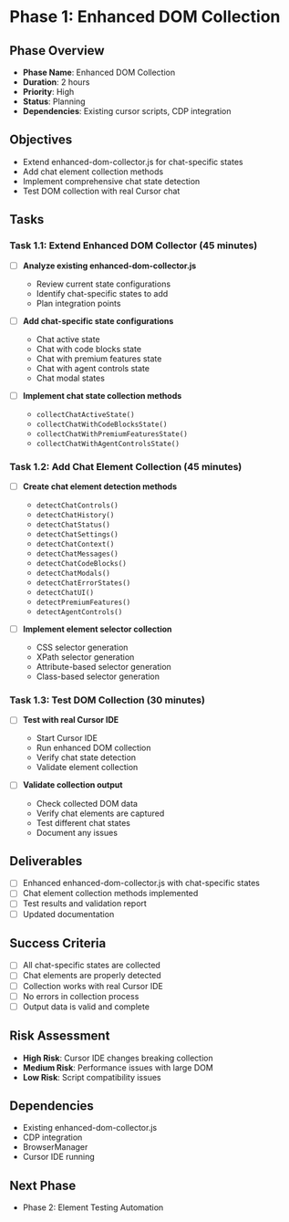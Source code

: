 # Phase 1: Enhanced DOM Collection

## Phase Overview
- **Phase Name**: Enhanced DOM Collection
- **Duration**: 2 hours
- **Priority**: High
- **Status**: Planning
- **Dependencies**: Existing cursor scripts, CDP integration

## Objectives
- Extend enhanced-dom-collector.js for chat-specific states
- Add chat element collection methods
- Implement comprehensive chat state detection
- Test DOM collection with real Cursor chat

## Tasks

### Task 1.1: Extend Enhanced DOM Collector (45 minutes)
- [ ] **Analyze existing enhanced-dom-collector.js**
  - Review current state configurations
  - Identify chat-specific states to add
  - Plan integration points

- [ ] **Add chat-specific state configurations**
  - Chat active state
  - Chat with code blocks state
  - Chat with premium features state
  - Chat with agent controls state
  - Chat modal states

- [ ] **Implement chat state collection methods**
  - `collectChatActiveState()`
  - `collectChatWithCodeBlocksState()`
  - `collectChatWithPremiumFeaturesState()`
  - `collectChatWithAgentControlsState()`

### Task 1.2: Add Chat Element Collection (45 minutes)
- [ ] **Create chat element detection methods**
  - `detectChatControls()`
  - `detectChatHistory()`
  - `detectChatStatus()`
  - `detectChatSettings()`
  - `detectChatContext()`
  - `detectChatMessages()`
  - `detectChatCodeBlocks()`
  - `detectChatModals()`
  - `detectChatErrorStates()`
  - `detectChatUI()`
  - `detectPremiumFeatures()`
  - `detectAgentControls()`

- [ ] **Implement element selector collection**
  - CSS selector generation
  - XPath selector generation
  - Attribute-based selector generation
  - Class-based selector generation

### Task 1.3: Test DOM Collection (30 minutes)
- [ ] **Test with real Cursor IDE**
  - Start Cursor IDE
  - Run enhanced DOM collection
  - Verify chat state detection
  - Validate element collection

- [ ] **Validate collection output**
  - Check collected DOM data
  - Verify chat elements are captured
  - Test different chat states
  - Document any issues

## Deliverables
- [ ] Enhanced enhanced-dom-collector.js with chat-specific states
- [ ] Chat element collection methods implemented
- [ ] Test results and validation report
- [ ] Updated documentation

## Success Criteria
- [ ] All chat-specific states are collected
- [ ] Chat elements are properly detected
- [ ] Collection works with real Cursor IDE
- [ ] No errors in collection process
- [ ] Output data is valid and complete

## Risk Assessment
- **High Risk**: Cursor IDE changes breaking collection
- **Medium Risk**: Performance issues with large DOM
- **Low Risk**: Script compatibility issues

## Dependencies
- Existing enhanced-dom-collector.js
- CDP integration
- BrowserManager
- Cursor IDE running

## Next Phase
- Phase 2: Element Testing Automation
